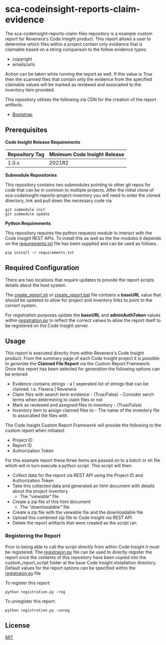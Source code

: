 # sca-codeinsight-reports-claim-evidence

The sca-codeinsight-reports-claim-files repository is a example custom report for Revenera's Code Insight product. This report allows a user to determine which files within a project contain only evidience that is claimable based on a string comparison to the follow evidence types:
 
- copyright
- emails/urls

Action can be taken while running the report as well.  If this value is *True* then the scanned files that contain only the evidence from the specified claimable values will be marked as reviewed and assocaited to the inventory item provided.

This repository utilizes the following via CDN for the creation of the report artifacts.
- [Bootstrap](https://getbootstrap.com/)


## Prerequisites


 **Code Insight Release Requirements**
  
|Repository Tag | Minimum Code Insight Release  |
|--|--|
|1.0.x | 2021R2  |



**Submodule Repositories**

This repository contains two submodules pointing to other git repos for code that can be in common to multiple projects. After the initial clone of sca-codeinsight-reports-project-inventory you will need to enter the cloned directory, link and pull down the necessary code via

    git submodule init
    git submodule update

**Python Requirements**

This repository requires the python requests module to interact with the Code Insight REST APIs.  To install this as well as the the modules it depends on the [requirements.txt](requirements.txt) file has been supplied and can be used as follows.

    pip install -r requirements.txt

## Required Configuration

There are two locations that require updates to provide the report scripts details about the host system.

The [create_report.sh](create_report.sh) or [create_report.bat](create_report.bat) file contains a **baseURL** value that should be updated to allow for project and inventory links to point to the correct system. 

For registration purposes update the **baseURL** and **adminAuthToken** values within [registration.py](registration.py) to reflect the correct values to allow the report itself to be registered on the Code Insight server.

## Usage

This report is executed directly from within Revenera's Code Insight product. From the summary page of each Code Insight project it is possible to *generate* the **Claimed File Report** via the Custom Report Framework. Once this report has been selected for generation the following options can be entered

- Evidence contains strings - a | seperated list of strings that can be claimed.  i.e.  Flexera | Revenera
- Claim files with search term evidence - (True/False) - Consider serch terms when determining to claim files or not
- Mark as reviewed and assigned files to inventory - (True/False)
- Inventory item to assign claimed files to - The name of the inventory file to assocatied the files with.

The Code Insight Custom Report Framework will provide the following to the custom report when initiated:

- Project ID
- Report ID
- Authorization Token
 

For this example report these three items are passed on to a batch or sh file which will in turn execute a python script. This script will then:

- Collect data for the report via REST API using the Project ID and Authorization Token
- Take this collected data and generated an html document with details about the project inventory
	- The *"viewable"* file   
 - Create a zip file of this html document
	  - The *"downloadable"* file
  - Create a zip file with the viewable file and the downloadable file
- Upload this combined zip file to Code Insight via REST API
- Delete the report artifacts that were created as the script ran



### Registering the Report


Prior to being able to call the script directly from within Code Insight it must be registered. The [registraion.py](registration.py) file can be used to directly register the report once the contents of this repository have been copied into the custom_report_script folder at the base Code Insight installation directory.  Default values for the report options can be specified within the [registraion.py](registration.py) file

To register this report:

    python registration.py -reg


To unregister this report:

    python registration.py -unreg

## License

[MIT](LICENSE.TXT)


